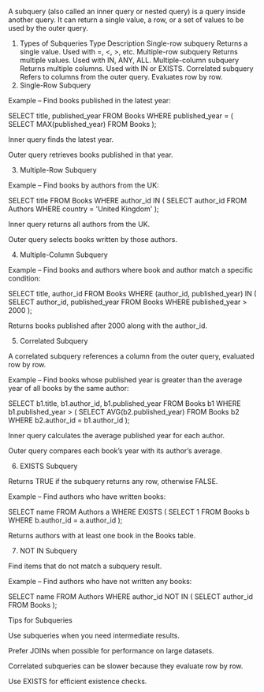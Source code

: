 A subquery (also called an inner query or nested query) is a query inside another query. It can return a single value, a row, or a set of values to be used by the outer query.

1. Types of Subqueries
   Type Description
   Single-row subquery Returns a single value. Used with =, <, >, etc.
   Multiple-row subquery Returns multiple values. Used with IN, ANY, ALL.
   Multiple-column subquery Returns multiple columns. Used with IN or EXISTS.
   Correlated subquery Refers to columns from the outer query. Evaluates row by row.
2. Single-Row Subquery

Example – Find books published in the latest year:

SELECT title, published_year
FROM Books
WHERE published_year = (
SELECT MAX(published_year)
FROM Books
);

Inner query finds the latest year.

Outer query retrieves books published in that year.

3. Multiple-Row Subquery

Example – Find books by authors from the UK:

SELECT title
FROM Books
WHERE author_id IN (
SELECT author_id
FROM Authors
WHERE country = 'United Kingdom'
);

Inner query returns all authors from the UK.

Outer query selects books written by those authors.

4. Multiple-Column Subquery

Example – Find books and authors where book and author match a specific condition:

SELECT title, author_id
FROM Books
WHERE (author_id, published_year) IN (
SELECT author_id, published_year
FROM Books
WHERE published_year > 2000
);

Returns books published after 2000 along with the author_id.

5. Correlated Subquery

A correlated subquery references a column from the outer query, evaluated row by row.

Example – Find books whose published year is greater than the average year of all books by the same author:

SELECT b1.title, b1.author_id, b1.published_year
FROM Books b1
WHERE b1.published_year > (
SELECT AVG(b2.published_year)
FROM Books b2
WHERE b2.author_id = b1.author_id
);

Inner query calculates the average published year for each author.

Outer query compares each book’s year with its author’s average.

6. EXISTS Subquery

Returns TRUE if the subquery returns any row, otherwise FALSE.

Example – Find authors who have written books:

SELECT name
FROM Authors a
WHERE EXISTS (
SELECT 1
FROM Books b
WHERE b.author_id = a.author_id
);

Returns authors with at least one book in the Books table.

7. NOT IN Subquery

Find items that do not match a subquery result.

Example – Find authors who have not written any books:

SELECT name
FROM Authors
WHERE author_id NOT IN (
SELECT author_id
FROM Books
);

Tips for Subqueries

Use subqueries when you need intermediate results.

Prefer JOINs when possible for performance on large datasets.

Correlated subqueries can be slower because they evaluate row by row.

Use EXISTS for efficient existence checks.
